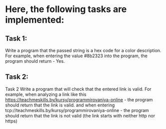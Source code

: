 # Here, the following tasks are implemented:
## Task 1:
Write a program that the passed string is a hex code for a color description.
For example, when entering the value #8b2323 into the program, the program should return - Yes.
## Task 2:
Task 2
Write a program that will check that the entered link is valid.
For example, when analyzing a link like this https://teachmeskills.by/kursy/programmirovaniya-online - the program should return that the link is valid.
and when entering tcp://teachmeskills.by/kursy/programmirovaniya-online - the program should return that the link is not valid (the link starts with neither http nor https)
